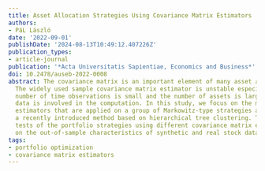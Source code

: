 ```yaml
---
title: Asset Allocation Strategies Using Covariance Matrix Estimators
authors:
- PáL László
date: '2022-09-01'
publishDate: '2024-08-13T10:49:12.407226Z'
publication_types:
- article-journal
publication: '*Acta Universitatis Sapientiae, Economics and Business*'
doi: 10.2478/auseb-2022-0008
abstract: The covariance matrix is an important element of many asset allocation strategies.
  The widely used sample covariance matrix estimator is unstable especially when the
  number of time observations is small and the number of assets is large or when high-dimensional
  data is involved in the computation. In this study, we focus on the most important
  estimators that are applied on a group of Markowitz-type strategies and also on
  a recently introduced method based on hierarchical tree clustering. The performance
  tests of the portfolio strategies using different covariance matrix estimators rely
  on the out-of-sample characteristics of synthetic and real stock data.
tags:
- portfolio optimization
- covariance matrix estimators
---
```

